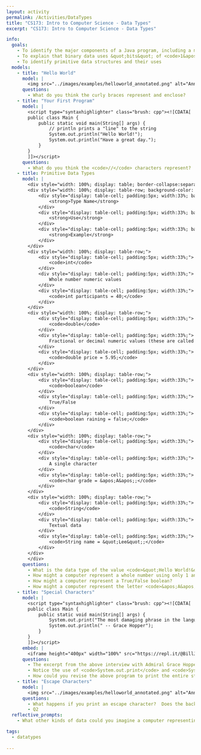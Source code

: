 ```yaml
---
layout: activity
permalink: /Activities/DataTypes
title: "CS173: Intro to Computer Science - Data Types"
excerpt: "CS173: Intro to Computer Science - Data Types"

info:
  goals: 
    - To identify the major components of a Java program, including a method and a class
    - To explain that binary data uses &quot;bits&quot; of <code>1&apos;s</code> and <code>0&apos;s</code> to represent data of various types, both numeric and textual
    - To identify primitive data structures and their uses
  models:
    - title: "Hello World"
      model: |
        <img src="../images/examples/helloworld_annotated.png" alt="Annotated Hello World Java program example">
      questions: 
        - What do you think the curly braces represent and enclose?
    - title: "Your First Program"
      model: |
        <script type="syntaxhighlighter" class="brush: cpp"><![CDATA[
        public class Main {
            public static void main(String[] args) {
                // println prints a "line" to the string
                System.out.println("Hello World!");
                System.out.println("Have a great day.");
            }
        }
        ]]></script> 
      questions: 
        - What do you think the <code>//</code> characters represent?
    - title: Primitive Data Types
      model: |
        <div style="width: 100%; display: table; border-collapse:separate; border-spacing:5px;">
        <div style="width: 100%; display: table-row; background-color: black; color: white;">
            <div style="display: table-cell; padding:5px; width:33%; background-color: black; color: white;">
                <strong>Type Name</strong>
            </div>
            <div style="display: table-cell; padding:5px; width:33%; background-color: black; color: white;">
                <strong>Use</strong>
            </div>
            <div style="display: table-cell; padding:5px; width:33%; background-color: black; color: white;">
                <strong>Example</strong>
            </div>
        </div>
        <div style="width: 100%; display: table-row;">
            <div style="display: table-cell; padding:5px; width:33%;">
                <code>int</code>
            </div>
            <div style="display: table-cell; padding:5px; width:33%;">
                Whole number numeric values
            </div>
            <div style="display: table-cell; padding:5px; width:33%;">
                <code>int participants = 40;</code>
            </div>
        </div>    
        <div style="width: 100%; display: table-row;">
            <div style="display: table-cell; padding:5px; width:33%;">
                <code>double</code>
            </div>
            <div style="display: table-cell; padding:5px; width:33%;">
                Fractional or decimal numeric values (these are called "floating point" values)
            </div>
            <div style="display: table-cell; padding:5px; width:33%;">
                <code>double price = 5.95;</code>
            </div>
        </div>        
        <div style="width: 100%; display: table-row;">
            <div style="display: table-cell; padding:5px; width:33%;">
                <code>boolean</code>
            </div>
            <div style="display: table-cell; padding:5px; width:33%;">
                True/False
            </div>
            <div style="display: table-cell; padding:5px; width:33%;">
                <code>boolean raining = false;</code>
            </div>
        </div>  
        <div style="width: 100%; display: table-row;">
            <div style="display: table-cell; padding:5px; width:33%;">
                <code>char</code>
            </div>
            <div style="display: table-cell; padding:5px; width:33%;">
                A single character
            </div>
            <div style="display: table-cell; padding:5px; width:33%;">
                <code>char grade = &apos;A&apos;;</code>
            </div>
        </div>     
        <div style="width: 100%; display: table-row;">
            <div style="display: table-cell; padding:5px; width:33%;">
                <code>String</code>
            </div>
            <div style="display: table-cell; padding:5px; width:33%;">
                Textual data
            </div>
            <div style="display: table-cell; padding:5px; width:33%;">
                <code>String name = &quot;Lee&quot;;</code>
            </div>
        </div>       
        </div>
      questions:
        - What is the data type of the value <code>&quot;Hello World!&quot;</code>?
        - How might a computer represent a whole number using only 1 and 0 digits?  How do you use the decimal digits 0 through 9 to represent all whole numbers?
        - How might a computer represent a True/False boolean?
        - How might a computer represent the letter <code>&apos;A&apos;</code> or the word <code>&quot;Hi!&quot;</code>?
    - title: "Special Characters"
      model: |
        <script type="syntaxhighlighter" class="brush: cpp"><![CDATA[
        public class Main {
            public static void main(String[] args) {
                System.out.print("The most damaging phrase in the language is: \"We've always done it this way!\"");
                System.out.println(" -- Grace Hopper");
            }
        }
        ]]></script> 
      embed: |
        <iframe height="400px" width="100%" src="https://repl.it/@BillJr99/JavaFirstExample?lite=true" scrolling="no" frameborder="no" allowtransparency="true" allowfullscreen="true" sandbox="allow-forms allow-pointer-lock allow-popups allow-same-origin allow-scripts allow-modals"></iframe>
      questions: 
        - The excerpt from the above interview with Admiral Grace Hopper includes a quotation.  How can you print quotation marks to the screen without Java interpreting them as the end of your <code>String</code>?
        - Notice the use of <code>System.out.print</code> and <code>System.out.println</code>.  What's the difference between these two statements?
        - How could you revise the above program to print the entire statement using only one line of code (in other words, only one call to <code>System.out.println</code>?
    - title: "Escape Characters"
      model: |
        <img src="../images/examples/helloworld_annotated.png" alt="Annotated Hello World Java program example">
      questions: 
        - What happens if you print an escape character?  Does the backslash actually print?
		- Q2
  reflective_prompts: 
    - What other kinds of data could you imagine a computer representing?

tags:
  - datatypes
  
---
```


